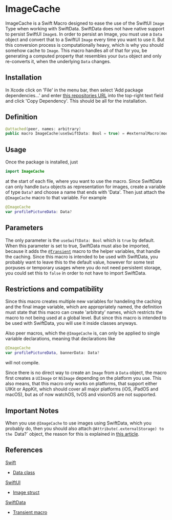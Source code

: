# ImageCache
ImageCache is a Swift Macro designed to ease the use of the SwiftUI `Image` Type when working with SwiftData. SwiftData does not have native support to persist SwiftUI `Image`s. In order to persist an Image, you must use a `Data` object and convert that to a SwiftUI `Image` every time you want to use it. But this conversion process is computationally heavy, which is why you should somehow cache to `Image`. This macro handles all of that for you, be generating a computed property that resembles your `Data` object and only re-converts it, when the underlying `Data` changes.

## Installation
In Xcode click on 'File' in the menu bar, then select 'Add package dependencies...' and enter [this repositories URL](git@github.com:qhilipp/ImageCache.git) into the top-right text field and click 'Copy Dependency'. This should be all for the installation. 

## Definition
```swift
@attached(peer, names: arbitrary)
public macro ImageCache(useSwiftData: Bool = true) = #externalMacro(module: "ImageCacheMacros", type: "ImageCacheMacro")
```

## Usage
Once the package is installed, just
```swift
import ImageCache
```
at the start of each file, where you want to use the macro. Since SwiftData can only handle `Data` objects as representation for images, create a variable of type `Data?` and choose a name that ends with 'Data'. Then just attach the `@ImageCache` macro to that variable. For example
```swift
@ImageCache
var profilePictureData: Data?
```

## Parameters
The only parameter is the `useSwiftData: Bool` which is `true` by default. When this parameter is set to true, SwiftData must also be imported, because it adds the [`@Transient`](https://developer.apple.com/documentation/swiftdata/transient()) macro to the helper variables, that handle the caching. Since this macro is intended to be used with SwiftData, you probably want to leave this to the default value, however for some test porpuses or temporary usages where you do not need persistent storage, you could set this to `false` in order to not have to import SwiftData.

## Restrictions and compatibility
Since this macro creates multiple new variables for handeling the caching and the final image variable, which are appropriately named, the definition must state that this macro can create 'arbitraty' names, which restricts the macro to not being used at a global level. But since this macro is intended to be used with SwiftData, you will use it inside classes anyways. 

Also peer macros, which the `@ImageCache` is, can only be applied to single variable declarations, meaning that declarations like
```swift
@ImageCache
var profilePictureData, bannerData: Data?
```
will not compile.

Since there is no direct way to create an `Image` from a `Data` object, the macro first creates a `UIImage` or `NSImage` depending on the platform you use. This also means, that this macro only works on platforms, that support either UIKit or AppKit, which should cover all major platforms (iOS, iPadOS and macOS), but as of now watchOS, tvOS and visionOS are not supported.

## Important Notes
When you use `@ImageCache` to use images using SwiftData, which you probably do, then you should also attach `@Attribute(.externalStorage) to the `Data?` object, the reason for this is explained in [this article](https://www.hackingwithswift.com/quick-start/swiftdata/how-to-store-swiftdata-attributes-in-an-external-file).

## References
[Swift](https://developer.apple.com/documentation/swift/)
- [Data class](https://developer.apple.com/documentation/foundation/data)

[SwiftUI](https://developer.apple.com/documentation/swiftui/)
 - [Image struct](https://developer.apple.com/documentation/swiftui/image)
 
[SwiftData](https://developer.apple.com/documentation/swiftdata)
 - [Transient macro](https://developer.apple.com/documentation/swiftdata/transient())
